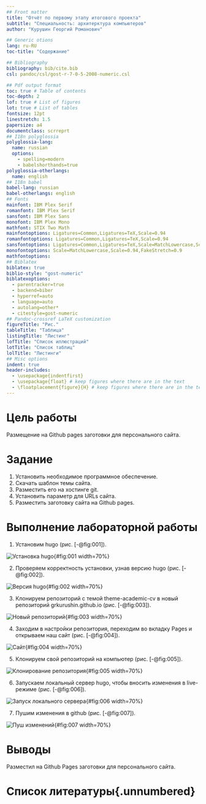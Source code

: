 ```yaml
---
## Front matter
title: "Отчёт по первому этапу итогового проекта"
subtitle: "Специальность: архитерктура компьютеров"
author: "Курушин Георгий Романович"

## Generic otions
lang: ru-RU
toc-title: "Содержание"

## Bibliography
bibliography: bib/cite.bib
csl: pandoc/csl/gost-r-7-0-5-2008-numeric.csl

## Pdf output format
toc: true # Table of contents
toc-depth: 2
lof: true # List of figures
lot: true # List of tables
fontsize: 12pt
linestretch: 1.5
papersize: a4
documentclass: scrreprt
## I18n polyglossia
polyglossia-lang:
  name: russian
  options:
	- spelling=modern
	- babelshorthands=true
polyglossia-otherlangs:
  name: english
## I18n babel
babel-lang: russian
babel-otherlangs: english
## Fonts
mainfont: IBM Plex Serif
romanfont: IBM Plex Serif
sansfont: IBM Plex Sans
monofont: IBM Plex Mono
mathfont: STIX Two Math
mainfontoptions: Ligatures=Common,Ligatures=TeX,Scale=0.94
romanfontoptions: Ligatures=Common,Ligatures=TeX,Scale=0.94
sansfontoptions: Ligatures=Common,Ligatures=TeX,Scale=MatchLowercase,Scale=0.94
monofontoptions: Scale=MatchLowercase,Scale=0.94,FakeStretch=0.9
mathfontoptions:
## Biblatex
biblatex: true
biblio-style: "gost-numeric"
biblatexoptions:
  - parentracker=true
  - backend=biber
  - hyperref=auto
  - language=auto
  - autolang=other*
  - citestyle=gost-numeric
## Pandoc-crossref LaTeX customization
figureTitle: "Рис."
tableTitle: "Таблица"
listingTitle: "Листинг"
lofTitle: "Список иллюстраций"
lotTitle: "Список таблиц"
lolTitle: "Листинги"
## Misc options
indent: true
header-includes:
  - \usepackage{indentfirst}
  - \usepackage{float} # keep figures where there are in the text
  - \floatplacement{figure}{H} # keep figures where there are in the text
---
```


# Цель работы

Размещение на Github pages заготовки для персонального сайта.

# Задание

1. Установить необходимое программное обеспечение.
2. Скачать шаблон темы сайта.
3. Разместить его на хостинге git.
4. Установить параметр для URLs сайта.
5. Разместить заготовку сайта на Github pages.

# Выполнение лабораторной работы

1. Установим hugo (рис. [-@fig:001]).

![Установка hugo](image/report1.png){#fig:001 width=70%}

2. Проверяем корректность установки, узнав версию hugo (рис. [-@fig:002]).

![Версия hugo](image/report2.png){#fig:002 width=70%}

3. Клонируем репозиторий с темой theme-academic-cv в новый репозиторий grkurushin.github.io (рис. [-@fig:003]).

![Новый репозиторий](image/report3.png){#fig:003 width=70%}

4. Заходим в настройки репозитория, переходим во вкладку Pages и открываем наш сайт (рис. [-@fig:004]).

![Сайт](image/report4.png){#fig:004 width=70%}

5. Клонируем свой репозиторий на компьютер (рис. [-@fig:005]).

![Клонирование репозитория](image/report5.png){#fig:005 width=70%}

6. Запускаем локальный сервер hugo, чтобы вносить изменения в live-режиме (рис. [-@fig:006]).

![Запуск локального сервера](image/report6.png){#fig:006 width=70%}

7. Пушим изменения в github (рис. [-@fig:007]).

![Пуш изменений](image/report7.png){#fig:007 width=70%}

# Выводы

Разместил на Github Pages заготовки для персонального сайта.

# Список литературы{.unnumbered}

